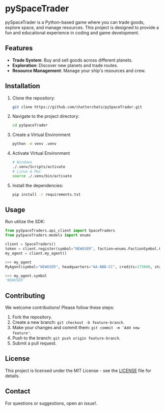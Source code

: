# pySpaceTrader

pySpaceTrader is a Python-based game where you can trade goods, explore space, and manage resources. This project is designed to provide a fun and educational experience in coding and game development.

## Features

- **Trade System**: Buy and sell goods across different planets.
- **Exploration**: Discover new planets and trade routes.
- **Resource Management**: Manage your ship's resources and crew.

## Installation

1. Clone the repository:
   ```bash
   git clone https://github.com/chatterchats/pySpaceTrader.git
   ```
2. Navigate to the project directory:
   ```bash
   cd pySpaceTrader
   ```
3. Create a Virtual Environment
    ```bash
    python -m venv .venv
    ```

4. Activate Virtual Environment
    ```bash
    # Windows
    ./.venv/Scripts/activate
   # Linux & Mac
   source ./.venv/bin/activate
    ```

5. Install the dependencies:
   ```bash
   pip install -r requirements.txt
   ```

## Usage

Run utilize the SDK:
```py
from pySpaceTraders.api_client import SpaceTraders
from pySpaceTraders.models import enums

client = SpaceTraders()
token = client.register(symbol="NEWUSER", faction=enums.FactionSymbol.COSMIC)
my_agent = client.my_agent()

>>> my_agent
MyAgent(symbol="NEWUSER", headquarters="AA-BBB-CC", credits=175000, startingFaction="COSMIC", shipCount=2, accountId="abcdefghijklmnopqrstuvwxy")

>>> my_agent.symbol
'NEWUSER'
```

## Contributing

We welcome contributions! Please follow these steps:
1. Fork the repository.
2. Create a new branch: `git checkout -b feature-branch`.
3. Make your changes and commit them: `git commit -m 'Add new feature'`.
4. Push to the branch: `git push origin feature-branch`.
5. Submit a pull request.

## License

This project is licensed under the MIT License - see the [LICENSE](LICENSE) file for details.

## Contact

For questions or suggestions, open an issue!.